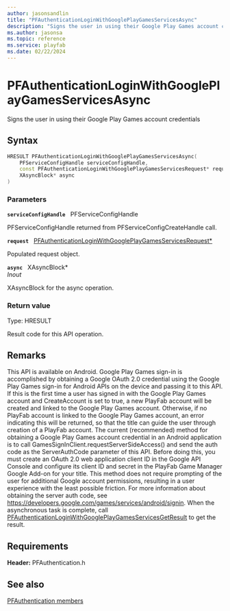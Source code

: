 ```yaml
---
author: jasonsandlin
title: "PFAuthenticationLoginWithGooglePlayGamesServicesAsync"
description: "Signs the user in using their Google Play Games account credentials"
ms.author: jasonsa
ms.topic: reference
ms.service: playfab
ms.date: 02/22/2024
---
```


# PFAuthenticationLoginWithGooglePlayGamesServicesAsync  

Signs the user in using their Google Play Games account credentials  

## Syntax  
  
```cpp
HRESULT PFAuthenticationLoginWithGooglePlayGamesServicesAsync(  
    PFServiceConfigHandle serviceConfigHandle,  
    const PFAuthenticationLoginWithGooglePlayGamesServicesRequest* request,  
    XAsyncBlock* async  
)  
```  
  
### Parameters  
  
**`serviceConfigHandle`** &nbsp; PFServiceConfigHandle  
  
PFServiceConfigHandle returned from PFServiceConfigCreateHandle call.  
  
**`request`** &nbsp; [PFAuthenticationLoginWithGooglePlayGamesServicesRequest*](../../pfauthenticationtypes/structs/pfauthenticationloginwithgoogleplaygamesservicesrequest.md)  
  
Populated request object.  
  
**`async`** &nbsp; XAsyncBlock*  
*_Inout_*  
  
XAsyncBlock for the async operation.  
  
  
### Return value
Type: HRESULT
  
Result code for this API operation.
  
## Remarks  
  
This API is available on Android. Google Play Games sign-in is accomplished by obtaining a Google OAuth 2.0 credential using the Google Play Games sign-in for Android APIs on the device and passing it to this API. If this is the first time a user has signed in with the Google Play Games account and CreateAccount is set to true, a new PlayFab account will be created and linked to the Google Play Games account. Otherwise, if no PlayFab account is linked to the Google Play Games account, an error indicating this will be returned, so that the title can guide the user through creation of a PlayFab account. The current (recommended) method for obtaining a Google Play Games account credential in an Android application is to call GamesSignInClient.requestServerSideAccess() and send the auth code as the ServerAuthCode parameter of this API. Before doing this, you must create an OAuth 2.0 web application client ID in the Google API Console and configure its client ID and secret in the PlayFab Game Manager Google Add-on for your title. This method does not require prompting of the user for additional Google account permissions, resulting in a user experience with the least possible friction. For more information about obtaining the server auth code, see https://developers.google.com/games/services/android/signin. When the asynchronous task is complete, call [PFAuthenticationLoginWithGooglePlayGamesServicesGetResult](pfauthenticationloginwithgoogleplaygamesservicesgetresult.md) to get the result.
  
## Requirements  
  
**Header:** PFAuthentication.h
  
## See also  
[PFAuthentication members](../pfauthentication_members.md)  

  
  
